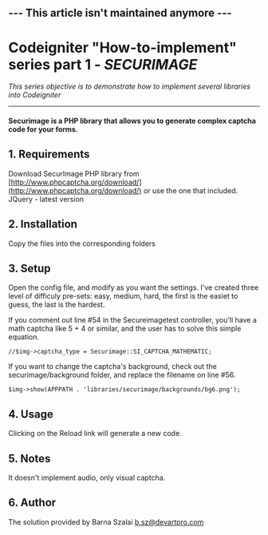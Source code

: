 ## --- This article isn't maintained anymore ---

# Codeigniter "How-to-implement" series part 1 - *SECURIMAGE*

*This series objective is to demonstrate how to implement several libraries into Codeigniter*

***

#### Securimage is a PHP library that allows you to generate complex captcha code for your forms.

## 1. Requirements

Download SecurImage PHP library from [http://www.phpcaptcha.org/download/](http://www.phpcaptcha.org/download/) or use the one that included.  
JQuery - latest version 

## 2. Installation

Copy the files into the corresponding folders

## 3. Setup

Open the config file, and modify as you want the settings. I've created three level of difficuly pre-sets: easy, medium, hard, the first is the easiet to guess, the last is the hardest. 

If you comment out line #54 in the Secureimagetest controller, you'll have a math captcha like 5 + 4 or similar, and the user has to solve this simple equation.

    //$img->captcha_type = Securimage::SI_CAPTCHA_MATHEMATIC;

If you want to change the captcha's background, check out the securimage/background folder, and replace the filename on line #56.
    
    $img->show(APPPATH . 'libraries/securimage/backgrounds/bg6.png');

## 4. Usage

Clicking on the Reload link will generate a new code.

## 5. Notes

It doesn't implement audio, only visual captcha.

## 6. Author

The solution provided by Barna Szalai <b.sz@devartpro.com>
